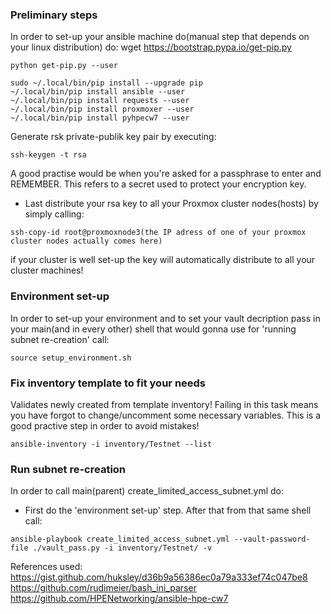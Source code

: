 ### Preliminary steps
In order to set-up your ansible machine do(manual step that depends on your linux distribution) do:
wget https://bootstrap.pypa.io/get-pip.py
```
python get-pip.py --user
```
```
sudo ~/.local/bin/pip install --upgrade pip
~/.local/bin/pip install ansible --user
~/.local/bin/pip install requests --user
~/.local/bin/pip install proxmoxer --user
~/.local/bin/pip install pyhpecw7 --user
```
Generate rsk private-publik key pair by executing:
```
ssh-keygen -t rsa
```
A good practise would be when you're asked for a passphrase to enter and REMEMBER. This refers to a secret used to protect your encryption key.
* Last distribute your rsa key to all your Proxmox cluster nodes(hosts) by simply calling: 
```
ssh-copy-id root@proxmoxnode3(the IP adress of one of your proxmox cluster nodes actually comes here)
```
if your cluster is well set-up the key will automatically distribute to all your cluster machines!
### Environment set-up
In order to set-up your environment and to set your vault decription pass in your main(and in every other) shell that would gonna use for 'running subnet re-creation' call: 
```
source setup_environment.sh
```
### Fix inventory template to fit your needs
Validates newly created from template inventory! Failing in this task means you have forgot to change/uncomment some necessary variables. This is a good practive step in order to avoid mistakes! 
```
ansible-inventory -i inventory/Testnet --list
```
### Run subnet re-creation
In order to call main(parent) create_limited_access_subnet.yml do:
* First do the 'environment set-up' step. After that from that same shell call:
```
ansible-playbook create_limited_access_subnet.yml --vault-password-file ./vault_pass.py -i inventory/Testnet/ -v
```

References used:
https://gist.github.com/huksley/d36b9a56386ec0a79a333ef74c047be8
https://github.com/rudimeier/bash_ini_parser
https://github.com/HPENetworking/ansible-hpe-cw7
